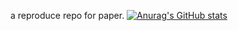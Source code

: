 a reproduce repo for paper.
[![Anurag's GitHub stats](https://github-readme-stats.vercel.app/api?username=heishuini)](https://github.com/anuraghazra/github-readme-stats)
